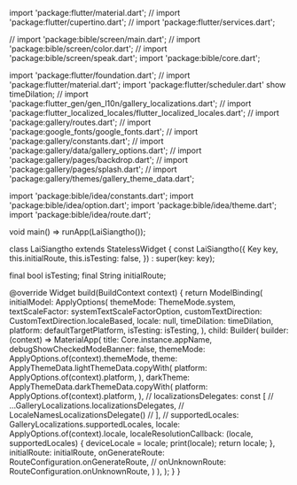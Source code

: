 
import 'package:flutter/material.dart';
// import 'package:flutter/cupertino.dart';
// import 'package:flutter/services.dart';

// import 'package:bible/screen/main.dart';
// import 'package:bible/screen/color.dart';
// import 'package:bible/screen/speak.dart';
import 'package:bible/core.dart';

import 'package:flutter/foundation.dart';
// import 'package:flutter/material.dart';
import 'package:flutter/scheduler.dart' show timeDilation;
// import 'package:flutter_gen/gen_l10n/gallery_localizations.dart';
// import 'package:flutter_localized_locales/flutter_localized_locales.dart';
// import 'package:gallery/routes.dart';
// import 'package:google_fonts/google_fonts.dart';
// import 'package:gallery/constants.dart';
// import 'package:gallery/data/gallery_options.dart';
// import 'package:gallery/pages/backdrop.dart';
// import 'package:gallery/pages/splash.dart';
// import 'package:gallery/themes/gallery_theme_data.dart';

import 'package:bible/idea/constants.dart';
import 'package:bible/idea/option.dart';
import 'package:bible/idea/theme.dart';
import 'package:bible/idea/route.dart';

void main() => runApp(LaiSiangtho());

class LaiSiangtho extends StatelessWidget {
  const LaiSiangtho({
    Key key,
    this.initialRoute,
    this.isTesting: false,
  }) : super(key: key);

  final bool isTesting;
  final String initialRoute;

  @override
  Widget build(BuildContext context) {
    return ModelBinding(
      initialModel: ApplyOptions(
        themeMode: ThemeMode.system,
        textScaleFactor: systemTextScaleFactorOption,
        customTextDirection: CustomTextDirection.localeBased,
        locale: null,
        timeDilation: timeDilation,
        platform: defaultTargetPlatform,
        isTesting: isTesting,
      ),
      child: Builder(
        builder: (context) => MaterialApp(
          title: Core.instance.appName,
          debugShowCheckedModeBanner: false,
          themeMode: ApplyOptions.of(context).themeMode,
          theme: ApplyThemeData.lightThemeData.copyWith(
            platform: ApplyOptions.of(context).platform,
          ),
          darkTheme: ApplyThemeData.darkThemeData.copyWith(
            platform: ApplyOptions.of(context).platform,
          ),
          // localizationsDelegates: const [
          //   ...GalleryLocalizations.localizationsDelegates,
          //   LocaleNamesLocalizationsDelegate()
          // ],
          // supportedLocales: GalleryLocalizations.supportedLocales,
          locale: ApplyOptions.of(context).locale,
          localeResolutionCallback: (locale, supportedLocales) {
            deviceLocale = locale;
            print(locale);
            return locale;
          },
          initialRoute: initialRoute,
          onGenerateRoute: RouteConfiguration.onGenerateRoute,
          // onUnknownRoute: RouteConfiguration.onUnknownRoute,
        )
      ),
    );
  }
}